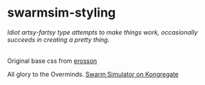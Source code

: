 # swarmsim-styling
###### Idiot artsy-fartsy type attempts to make things work, occasionally succeeds in creating a pretty thing.

Original base css from [erosson](https://github.com/erosson/swarm-graphics)

All glory to the Overminds. [Swarm Simulator on Kongregate](http://www.kongregate.com/games/swarmsim/swarm-simulator)

